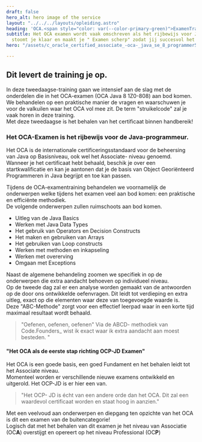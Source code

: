 ```yaml
---
draft: false
hero_alt: hero image of the service
layout: "../../../layouts/opleiding.astro"
heading: 'OCA.<span style="color: var(--color-primary-green)">ExamenTraining</span>_'
subtitle: Het OCA examen wordt vaak omschreven als het rijbewijs voor JAVA. Deze training
  stoomt je klaar en maakt je " Examen scherp" zodat jij succesvol het OCA behaalt.
hero: "/assets/c_oracle_certified_associate_-oca-_java_se_8_programmer5d6984f6-e3c9-eb11-bacc-000d3a21e9d7.png"

---
```

## Dit levert de training je op.

In deze tweedaagse-training gaan we intensief aan de slag met de onderdelen die in het OCA-examen (OCA Java 8 1Z0-808) aan bod komen. We behandelen op een praktische manier de vragen en waarschuwen je voor de valkuilen waar het OCA vol mee zit. De term "struikelcode" zal je vaak horen in deze training.  
Met deze tweedaagse is het behalen van het certificaat binnen handbereik!

### Het OCA-Examen is het rijbewijs voor de Java-programmeur.

Het OCA is de internationale certificeringsstandaard voor de beheersing van Java op Basisniveau, ook wel het Associate- niveau genoemd.  
Wanneer je het certificaat hebt behaald, beschik je over een startkwalificatie en kan je aantonen dat je de basis van Object Georiënteerd Programmeren in Java begrijpt en toe kan passen.

Tijdens de OCA-examentraining behandelen we voornamelijk de onderwerpen welke tijdens het examen veel aan bod komen: een praktische en efficiënte methodiek.  
De volgende onderwerpen zullen ruimschoots aan bod komen.

* Uitleg van de Java Basics
* Werken met Java Data Types
* Het gebruik van Operators en Decision Constructs
* Het maken en gebruiken van Arrays
* Het gebruiken van Loop constructs
* Werken met methoden en inkapseling
* Werken met overerving
* Omgaan met Exceptions

Naast de algemene behandeling zoomen we specifiek in op de onderwerpen die extra aandacht behoeven op individueel niveau.  
Op de tweede dag zal er een analyse worden gemaakt van de antwoorden op de door ons ontwikkelde oefenvragen. Dit leidt tot verdieping en extra uitleg, exact op die elementen waar deze van toegevoegde waarde is.  
Deze "ABC-Methode" zorgt voor een effectief leerpad waar in een korte tijd maximaal resultaat wordt behaald.

> "Oefenen, oefenen, oefenen"  Via de ABCD- methodiek van Code.Founders_ wist ik exact waar ik extra aandacht aan moest besteden. "

#### "Het OCA als de eerste stap richting OCP-JD Examen"

Het OCA is een goede basis, een goed Fundament en het behalen leidt tot het Associate niveau.  
Momenteel worden er verschillende nieuwe examens ontwikkeld en uitgerold. Het OCP-JD is er hier een van.

> "Het OCP- JD is écht van een andere orde dan het OCA. Dit zal een waardevol certificaat worden en staat hoog in aanzien."

Met een veelvoud aan onderwerpen en diepgang ten opzichte van het OCA is dit een examen van de buitencategorie!  
Logisch dat met het behalen van dit examen je het niveau van Associatie (OC**A**) overstijgt  en opereert op het niveau Professional (OC**P**)
